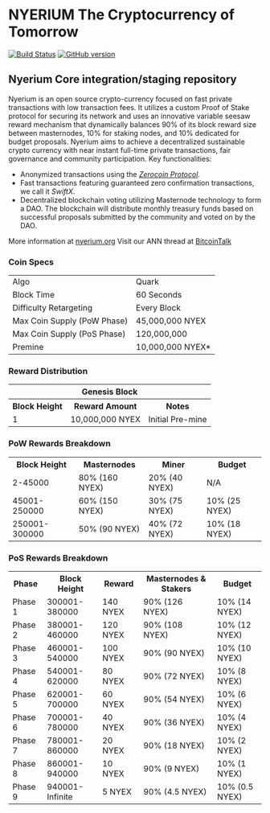 # NYERIUM The Cryptocurrency of Tomorrow

[![Build Status](https://travis-ci.org/nyerium-core/nyerium.svg?branch=master)](https://travis-ci.org/nyerium-core/nyerium) [![GitHub version](https://badge.fury.io/gh/nyerium-core%2Fnyerium.svg)](https://badge.fury.io/gh/nyerium-core%2Fnyerium)


## Nyerium Core integration/staging repository

Nyerium is an open source crypto-currency focused on fast private transactions with low transaction fees.  It utilizes a custom Proof of Stake protocol for securing its network and uses an innovative variable seesaw reward mechanism that dynamically balances 90% of its block reward size between masternodes, 10% for staking nodes, and 10% dedicated for budget proposals. Nyerium aims to achieve a decentralized sustainable crypto currency with near instant full-time private transactions, fair governance and community participation.
Key functionalities:
- Anonymized transactions using the [_Zerocoin Protocol_](http://www.nyerium.org/znye).
- Fast transactions featuring guaranteed zero confirmation transactions, we call it _SwiftX_.
- Decentralized blockchain voting utilizing Masternode technology to form a DAO. The blockchain will distribute monthly treasury funds based on successful proposals submitted by the community and voted on by the DAO.

More information at [nyerium.org](http://www.nyerium.org) Visit our ANN thread at [BitcoinTalk](https://bitcointalk.org/index.php?topic=4262979)

### Coin Specs
<table>
<tr><td>Algo</td><td>Quark</td></tr>
<tr><td>Block Time</td><td>60 Seconds</td></tr>
<tr><td>Difficulty Retargeting</td><td>Every Block</td></tr>
<tr><td>Max Coin Supply (PoW Phase)</td><td>45,000,000 NYEX</td></tr>
<tr><td>Max Coin Supply (PoS Phase)</td><td>120,000,000</td></tr>
<tr><td>Premine</td><td>10,000,000 NYEX*</td></tr>
</table>

### Reward Distribution

<table>
<th colspan=4>Genesis Block</th>
<tr><th>Block Height</th><th>Reward Amount</th><th>Notes</th></tr>
<tr><td>1</td><td>10,000,000 NYEX</td><td>Initial Pre-mine</td></tr>
</table>

### PoW Rewards Breakdown

<table>
<th>Block Height</th><th>Masternodes</th><th>Miner</th><th>Budget</th>
<tr><td>2-45000</td><td>80% (160 NYEX)</td><td>20% (40 NYEX)</td><td>N/A</td></tr>
<tr><td>45001-250000</td><td>60% (150 NYEX)</td><td>30% (75 NYEX)</td><td>10% (25 NYEX)</td></tr>
<tr><td>250001-300000</td><td>50% (90 NYEX)</td><td>40% (72 NYEX)</td><td>10% (18 NYEX)</td></tr>
</table>

### PoS Rewards Breakdown

<table>
<th>Phase</th><th>Block Height</th><th>Reward</th><th>Masternodes & Stakers</th><th>Budget</th>
<tr><td>Phase 1</td><td>300001-380000</td><td>140 NYEX</td><td>90% (126 NYEX)</td><td>10% (14 NYEX)</td></tr>
<tr><td>Phase 2</td><td>380001-460000</td><td>120 NYEX</td><td>90% (108 NYEX)</td><td>10% (12 NYEX)</td></tr>
<tr><td>Phase 3</td><td>460001-540000</td><td>100 NYEX</td><td>90% (90 NYEX)</td><td>10% (10 NYEX)</td></tr>
<tr><td>Phase 4</td><td>540001-620000</td><td>80 NYEX</td><td>90% (72 NYEX)</td><td>10% (8 NYEX)</td></tr>
<tr><td>Phase 5</td><td>620001-700000</td><td>60 NYEX</td><td>90% (54 NYEX)</td><td>10% (6 NYEX)</td></tr>
<tr><td>Phase 6</td><td>700001-780000</td><td>40 NYEX</td><td>90% (36 NYEX)</td><td>10% (4 NYEX)</td></tr>
<tr><td>Phase 7</td><td>780001-860000</td><td>20 NYEX</td><td>90% (18 NYEX)</td><td>10% (2 NYEX)</td></tr>
<tr><td>Phase 8</td><td>860001-940000</td><td>10 NYEX</td><td>90% (9 NYEX)</td><td>10% (1 NYEX)</td></tr>
<tr><td>Phase 9</td><td>940001-Infinite</td><td>5 NYEX</td><td>90% (4.5 NYEX)</td><td>10% (0.5 NYEX)</td></tr>
</table>
